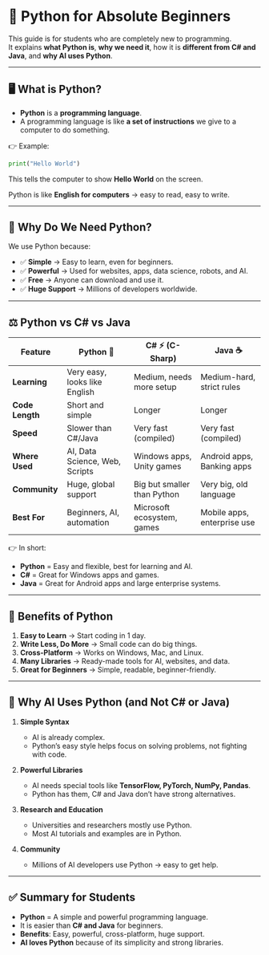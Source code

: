 
# 🐍 Python for Absolute Beginners

This guide is for students who are completely new to programming.  
It explains **what Python is**, **why we need it**, how it is **different from C# and Java**, and **why AI uses Python**.

---

## 🖥 What is Python?

- **Python** is a **programming language**.  
- A programming language is like **a set of instructions** we give to a computer to do something.  

👉 Example:  
```python
print("Hello World")
````

This tells the computer to show **Hello World** on the screen.

Python is like **English for computers** → easy to read, easy to write.

---

## 🤔 Why Do We Need Python?

We use Python because:

* ✅ **Simple** → Easy to learn, even for beginners.
* ✅ **Powerful** → Used for websites, apps, data science, robots, and AI.
* ✅ **Free** → Anyone can download and use it.
* ✅ **Huge Support** → Millions of developers worldwide.

---

## ⚖️ Python vs C# vs Java

| Feature         | Python 🐍                      | C# ⚡ (C-Sharp)              | Java ☕                      |
| --------------- | ------------------------------ | --------------------------- | --------------------------- |
| **Learning**    | Very easy, looks like English  | Medium, needs more setup    | Medium-hard, strict rules   |
| **Code Length** | Short and simple               | Longer                      | Longer                      |
| **Speed**       | Slower than C#/Java            | Very fast (compiled)        | Very fast (compiled)        |
| **Where Used**  | AI, Data Science, Web, Scripts | Windows apps, Unity games   | Android apps, Banking apps  |
| **Community**   | Huge, global support           | Big but smaller than Python | Very big, old language      |
| **Best For**    | Beginners, AI, automation      | Microsoft ecosystem, games  | Mobile apps, enterprise use |

👉 In short:

* **Python** = Easy and flexible, best for learning and AI.
* **C#** = Great for Windows apps and games.
* **Java** = Great for Android apps and large enterprise systems.

---

## 🌟 Benefits of Python

1. **Easy to Learn** → Start coding in 1 day.
2. **Write Less, Do More** → Small code can do big things.
3. **Cross-Platform** → Works on Windows, Mac, and Linux.
4. **Many Libraries** → Ready-made tools for AI, websites, and data.
5. **Great for Beginners** → Simple, readable, beginner-friendly.

---

## 🤖 Why AI Uses Python (and Not C# or Java)

1. **Simple Syntax**

   * AI is already complex.
   * Python’s easy style helps focus on solving problems, not fighting with code.

2. **Powerful Libraries**

   * AI needs special tools like **TensorFlow, PyTorch, NumPy, Pandas**.
   * Python has them, C# and Java don’t have strong alternatives.

3. **Research and Education**

   * Universities and researchers mostly use Python.
   * Most AI tutorials and examples are in Python.

4. **Community**

   * Millions of AI developers use Python → easy to get help.

---

## ✅ Summary for Students

* **Python** = A simple and powerful programming language.
* It is easier than **C# and Java** for beginners.
* **Benefits**: Easy, powerful, cross-platform, huge support.
* **AI loves Python** because of its simplicity and strong libraries.
